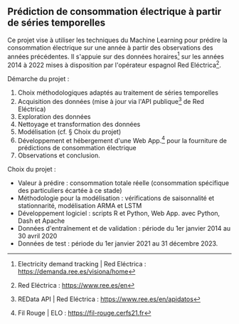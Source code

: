 ## Prédiction de consommation électrique à partir de séries temporelles

Ce projet vise à utiliser les techniques du Machine Learning pour prédire la consommation électrique sur une année à partir des observations des années précédentes. Il s'appuie sur des données horaires[^first] sur les années 2014 à 2022 mises à disposition par l'opérateur espagnol Red Eléctrica[^second].

Démarche du projet :
1) Choix méthodologiques adaptés au traitement de séries temporelles
2) Acquisition des données (mise à jour via l'API publique[^third] de Red Eléctrica) 
3) Exploration des données
4) Nettoyage et transformation des données
5) Modélisation (cf. § Choix du projet)
6) Développement et hébergement d'une Web App.[^fourth] pour la fourniture de prédictions de consommation électrique
7) Observations et conclusion.

Choix du projet :
+ Valeur à prédire : consommation totale réelle (consommation spécifique des particuliers écartée à ce stade)
+ Méthodologie pour la modélisation : vérifications de saisonnalité et stationnarité, modélisation ARMA et LSTM
+ Développement logiciel : scripts R et Python, Web App. avec Python, Dash et Apache
+ Données d'entraînement et de validation : période du 1er janvier 2014 au 30 avril 2020
+ Données de test : période du 1er janvier 2021 au 31 décembre 2023.

[^first]: Electricity demand tracking | Red Eléctrica : https://demanda.ree.es/visiona/home
[^second]: Red Eléctrica : https://www.ree.es/en
[^third]: REData API | Red Eléctrica : https://www.ree.es/en/apidatos
[^fourth]: Fil Rouge | ELO : https://fil-rouge.cerfs21.fr